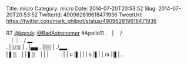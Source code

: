 Title: micro
Category: micro
Date: 2014-07-20T20:53:52
Slug: 2014-07-20T20:53:52
TwitterId: 490962819618471936
TweetUrl: https://twitter.com/mark_philpot/status/490962819618471936

RT [@kpcuk](https://twitter.com/kpcuk): [@BadAstronomer](https://twitter.com/BadAstronomer) #Apollo11 
.　|
　/ \
　| ｜
. / ▂\
. | 🇺🇸 |
. |▄▄
. |▒▒ |
./▂▂ \
| ▌▒　|
| ▌▒　|
|
|　　 . |
| u |▌| |
| s |▌| |
/a ||▌|…